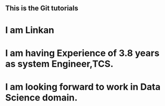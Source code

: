 ## This is the Git tutorials

# I am Linkan

# I am having Experience of 3.8 years as system Engineer,TCS.

# I am looking forward to work in Data Science domain.
